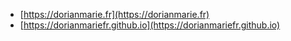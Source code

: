 - [https://dorianmarie.fr](https://dorianmarie.fr)
- [https://dorianmariefr.github.io](https://dorianmariefr.github.io)